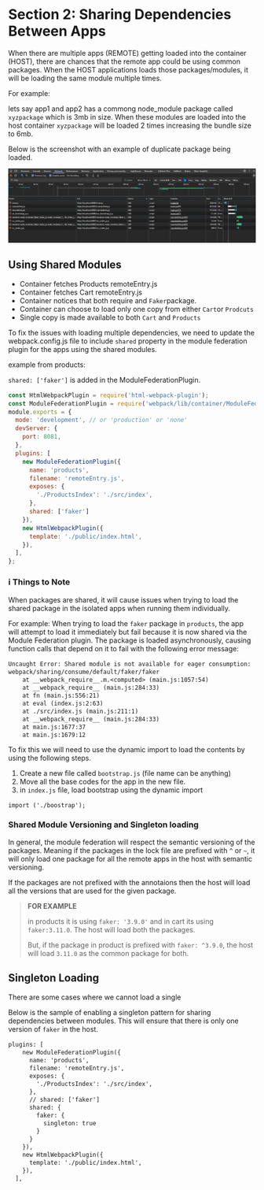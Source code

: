 # Section 2: Sharing Dependencies Between Apps

When there are multiple apps (REMOTE) getting loaded into the container (HOST), there are chances that the remote app could be using common packages. When the HOST applications loads those packages/modules, it will be loading the same module multiple times.

For example:

lets say app1 and app2 has a commong node_module package called `xyzpackage` which is 3mb in size. When these modules are loaded into the host container `xyzpackage` will be loaded 2 times increasing the bundle size to 6mb.

Below is the screenshot with an example of duplicate package being loaded.

![duplicate package](./assets/section2/duplicatePackages.png)

## Using Shared Modules

- Container fetches Products remoteEntry.js
- Container fetches Cart remoteEntry.js
- Container notices that both require and `Faker`package.
- Container can choose to load only one copy from either `Cart`or `Prodcuts`
- Single copy is made available to both `Cart` and `Products`

To fix the issues with loading multiple dependencies, we need to update the webpack.config.js file to include `shared` property in the module federation plugin for the apps using the shared modules.

example from products:

`shared: ['faker']` is added in the ModuleFederationPlugin.

```javascript
const HtmlWebpackPlugin = require('html-webpack-plugin');
const ModuleFederationPlugin = require('webpack/lib/container/ModuleFederationPlugin');
module.exports = {
  mode: 'development', // or 'production' or 'none'
  devServer: {
    port: 8081,
  },
  plugins: [
    new ModuleFederationPlugin({
      name: 'products',
      filename: 'remoteEntry.js',
      exposes: {
        './ProductsIndex': './src/index',
      },
      shared: ['faker']
    }),
    new HtmlWebpackPlugin({
      template: './public/index.html',
    }),
  ],
};
```

### ℹ️ Things to Note

When packages are shared, it will cause issues when trying to load the shared package in the isolated apps when running them individually.

For example: When trying to load the `faker` package in `products`, the app will attempt to load it immediately but fail because it is now shared via the Module Federation plugin. The package is loaded asynchronously, causing function calls that depend on it to fail with the following error message:

```text
Uncaught Error: Shared module is not available for eager consumption: webpack/sharing/consume/default/faker/faker
    at __webpack_require__.m.<computed> (main.js:1057:54)
    at __webpack_require__ (main.js:284:33)
    at fn (main.js:556:21)
    at eval (index.js:2:63)
    at ./src/index.js (main.js:211:1)
    at __webpack_require__ (main.js:284:33)
    at main.js:1677:37
    at main.js:1679:12
```

To fix this we will need to use the dynamic import to load the contents by using the following steps.

1. Create a new file called `bootstrap.js` (file name can be anything)
2. Move all the base codes for the app in the new file.
3. in `index.js` file, load bootstrap using the dynamic import
```
import ('./boostrap');
```

### Shared Module Versioning and Singleton loading

In general, the module federation will respect the semantic versioning of the packages. Meaning if the packages in the lock file are prefixed with `^` or `~`, it will only load one package for all the remote apps in the host with semantic versioning.

If the packages are not prefixed with the annotaions then the host will load all the versions that are used for the given package.

>**FOR EXAMPLE** 
>
>in products it is using `faker: '3.9.0'` and in cart its using `faker:3.11.0`. The host will load both the packages.
>
>But, if the package in product is prefixed with `faker: ^3.9.0`, the host will load `3.11.0` as the common package for both.


## Singleton Loading

There are some cases where we cannot load a single 

Below is the sample of enabling a singleton pattern for sharing dependencies between modules. This will ensure that there is only one version of `faker` in the host.

```
plugins: [
    new ModuleFederationPlugin({
      name: 'products',
      filename: 'remoteEntry.js',
      exposes: {
        './ProductsIndex': './src/index',
      },
      // shared: ['faker']
      shared: {
        faker: {
          singleton: true
        }
      }
    }),
    new HtmlWebpackPlugin({
      template: './public/index.html',
    }),
  ],
```

